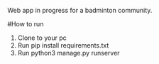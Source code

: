 Web app in progress for a badminton community.

#How to run
1. Clone to your pc
2. Run pip install requirements.txt
3. Run python3 manage.py runserver
